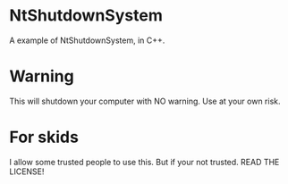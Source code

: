 # NtShutdownSystem
A example of NtShutdownSystem, in C++.

# Warning
This will shutdown your computer with NO warning. Use at your own risk.

# For skids
I allow some trusted people to use this. But if your not trusted. READ THE LICENSE!
